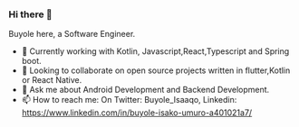 ### Hi there 👋
Buyole here, a Software Engineer.
- 🔭 Currently working with Kotlin, Javascript,React,Typescript and Spring boot.
- 👯 Looking to collaborate on open source projects written in flutter,Kotlin or React Native.
- 💬 Ask me about Android Development and Backend Development.
- 📫 How to reach me: On Twitter: Buyole_Isaaqo, Linkedin: https://www.linkedin.com/in/buyole-isako-umuro-a401021a7/
<!--
**buyoleisacko/buyoleisacko** is a ✨ _special_ ✨ repository because its `README.md` (this file) appears on your GitHub profile.

Here are some ideas to get you started:
- 😄 Pronouns: ...
- ⚡ Fun fact: ...
-->
